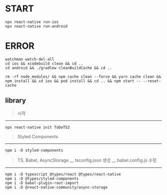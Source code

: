 # START

```
npx react-native run-ios
npx react-native run-android
```

# ERROR

```
watchman watch-del-all
cd ios && xcodebuild clean && cd ..
cd android && ./gradlew cleanBuildCache && cd ..

rm -rf node_modules/ && npm cache clean --force && yarn cache clean && npm install && cd ios && pod install && cd .. && npm start -- --reset-cache
```

## library

> 시작

---

```
npx react-native init ToDoTS2
```

> Styled Components

---

```
npm i -D styled-components
```

> TS, Babel, AsyncStorage \_\_ tsconfig.json 생성 \_\_ babel.config.js 수정

---

```
npm i -D typescript @types/react @types/react-native
npm i -D @types/styled-components
npm i -D babel-plugin-root-import
npm i -D @react-native-community/async-storage
```
